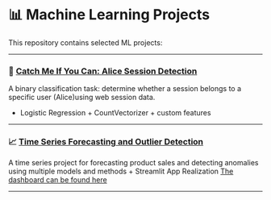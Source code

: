 # 📊 Machine Learning Projects

This repository contains selected ML projects:

---

### 🔐 [Catch Me If You Can: Alice Session Detection](./catch-me-if-you-can-alice)

A binary classification task: determine whether a session belongs to a specific user (Alice)using web session data.
- Logistic Regression + CountVectorizer + custom features 
---

### 📈 [Time Series Forecasting and Outlier Detection](./time_series)

A time series project for forecasting product sales and detecting anomalies using multiple models and methods + Streamlit App Realization 
[The dashboard can be found here](https://descriptionpy-mcdwm5mwhgdr8tchazudzo.streamlit.app/)

---